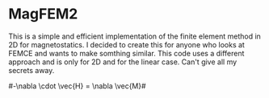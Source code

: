 # MagFEM2
This is a simple and efficient implementation of the finite element method in 2D for magnetostatics. I decided to create this for anyone who looks at FEMCE and wants to make somthing similar. This code uses a different approach and is only for 2D and for the linear case. Can't give all my secrets away.

#-\nabla \cdot \vec{H} = \nabla \vec{M}#
